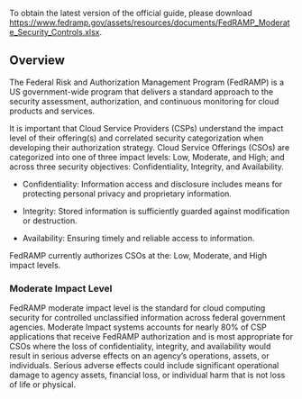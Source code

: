 To obtain the latest version of the official guide, please download https://www.fedramp.gov/assets/resources/documents/FedRAMP_Moderate_Security_Controls.xlsx.

## Overview

The Federal Risk and Authorization Management Program (FedRAMP) is a US government-wide program that delivers a standard approach to the security assessment, authorization, and continuous monitoring for cloud products and services.

It is important that Cloud Service Providers (CSPs) understand the impact level of their offering(s) and correlated security categorization when developing their authorization strategy.
Cloud Service Offerings (CSOs) are categorized into one of three impact levels: Low, Moderate, and High; and across three security objectives: Confidentiality, Integrity, and Availability.

- Confidentiality: Information access and disclosure includes means for protecting personal privacy and proprietary information.

- Integrity: Stored information is sufficiently guarded against modification or destruction.

- Availability: Ensuring timely and reliable access to information.

FedRAMP currently authorizes CSOs at the: Low, Moderate, and High impact levels.

### Moderate Impact Level

FedRAMP moderate impact level is the standard for cloud computing security for controlled unclassified information across federal government agencies. Moderate Impact systems accounts for nearly 80% of CSP applications that receive FedRAMP authorization and is most appropriate for CSOs where the loss of confidentiality, integrity, and availability would result in serious adverse effects on an agency’s operations, assets, or individuals. Serious adverse effects could include significant operational damage to agency assets, financial loss, or individual harm that is not loss of life or physical.